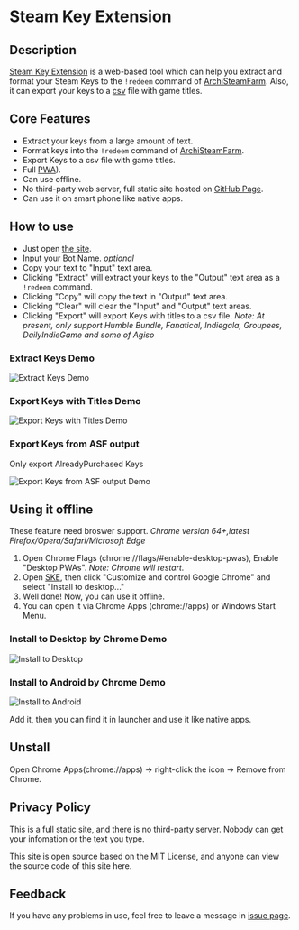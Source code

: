 # Steam Key Extension

## Description

[Steam Key Extension](https://ske.uma.im) is a web-based tool which can help you extract and format your Steam Keys to the `!redeem` command of [ArchiSteamFarm](https://github.com/JustArchiNET/ArchiSteamFarm). Also, it can export your keys to a [csv](https://en.wikipedia.org/wiki/Comma-separated_values) file with game titles.

## Core Features

- Extract your keys from a large amount of text.
- Format keys into the `!redeem` command of [ArchiSteamFarm](https://github.com/JustArchiNET/ArchiSteamFarm).
- Export Keys to a csv file with game titles.
- Full [PWA](https://developers.google.com/web/progressive-web-apps/)).
- Can use offline.
- No third-party web server, full static site hosted on [GitHub Page](https://pages.github.com/).
- Can use it on smart phone like native apps.

## How to use

- Just open [the site](https://ske.uma.im/).
- Input your Bot Name. *optional*
- Copy your text to "Input" text area.
- Clicking "Extract" will extract your keys to the "Output" text area as a `!redeem` command.
- Clicking "Copy" will copy the text in "Output" text area.
- Clicking "Clear" will clear the "Input" and "Output" text areas.
- Clicking "Export" will export Keys with titles to a csv file. *Note: At present, only support Humble Bundle, Fanatical, Indiegala, Groupees, DailyIndieGame and some of Agiso*

### Extract Keys Demo

![Extract Keys Demo](resources/ExtractKeysDemo.gif)

### Export Keys with Titles Demo

![Export Keys with Titles Demo](resources/ExportKeysWithTitlesDemo.gif)

### Export Keys from ASF output

Only export AlreadyPurchased Keys

![Export Keys from ASF output Demo](resources/AlreadyPurchased.gif)

## Using it offline

These feature need broswer support. *Chrome version 64+,latest Firefox/Opera/Safari/Microsoft Edge*

1. Open Chrome Flags (chrome://flags/#enable-desktop-pwas), Enable "Desktop PWAs". *Note: Chrome will restart.*
2. Open [SKE](https://ske.uma.im/), then click "Customize and control Google Chrome" and select "Install to desktop..."
3. Well done! Now, you can use it offline.
4. You can open it via Chrome Apps (chrome://apps) or Windows Start Menu.

### Install to Desktop by Chrome Demo

![Install to Desktop](resources/InstalltoDesktopDemo.gif)

### Install to Android by Chrome Demo

![Install to Android](resources/AddtoHomeScreen.jpg)

Add it, then you can find it in launcher and use it like native apps.

## Unstall

Open Chrome Apps(chrome://apps) -> right-click the icon -> Remove from Chrome.

## Privacy Policy

This is a full static site, and there is no third-party server. Nobody can get your infomation or the text you type.

This site is open source based on the MIT License, and anyone can view the source code of this site here.

## Feedback

If you have any problems in use, feel free to leave a message in [issue page](https://github.com/umaim/SKE/issues).
